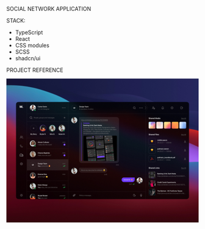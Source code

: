 SOCIAL NETWORK APPLICATION

STACK:

- TypeScript
- React
- CSS modules
- SCSS
- shadcn/ui

PROJECT REFERENCE

![project reference](/public/maket.jpg)
